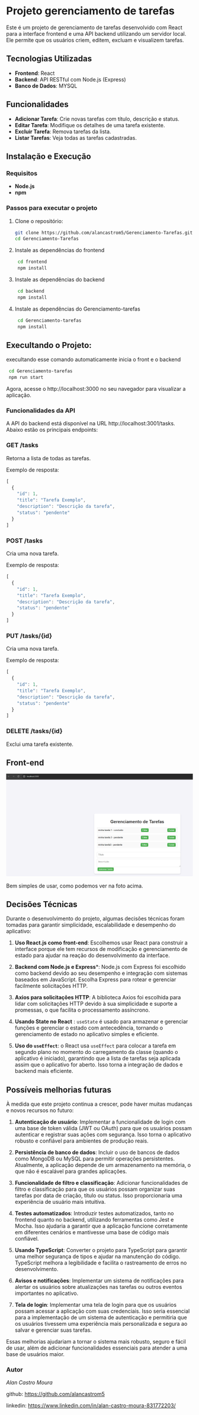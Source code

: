 # Projeto gerenciamento de tarefas

Este é um projeto de gerenciamento de tarefas desenvolvido com React para a interface frontend e uma API backend utilizando um servidor local. Ele permite que os usuários criem, editem, excluam e visualizem tarefas.

## Tecnologias Utilizadas

- **Frontend**: React
- **Backend**: API RESTful com Node.js (Express)
- **Banco de Dados**: MYSQL

## Funcionalidades

- **Adicionar Tarefa**: Crie novas tarefas com título, descrição e status.
- **Editar Tarefa**: Modifique os detalhes de uma tarefa existente.
- **Excluir Tarefa**: Remova tarefas da lista.
- **Listar Tarefas**: Veja todas as tarefas cadastradas.

## Instalação e Execução

### Requisitos

- **Node.js**
- **npm** 

### Passos para executar o projeto

1. Clone o repositório:
   ```bash
   git clone https://github.com/alancastrom5/Gerenciamento-Tarefas.git
   cd Gerenciamento-Tarefas
    ```

2. Instale as dependências do frontend
   ```bash
    cd frontend
    npm install
    ```
3. Instale as dependências do backend
   ```bash
    cd backend
    npm install
    ```
4. Instale as dependências do Gerenciamento-tarefas
   ```bash
    cd Gerenciamento-tarefas
    npm install
    ```
## Execultando o Projeto:
execultando esse comando automaticamente inicia o front e o backend
   ```bash
    cd Gerenciamento-tarefas
    npm run start
```

Agora, acesse o http://localhost:3000 no seu navegador para visualizar a aplicação.


### Funcionalidades da API

A API do backend está disponível na URL http://localhost:3001/tasks. Abaixo estão os principais endpoints:

### GET /tasks

Retorna a lista de todas as tarefas.

Exemplo de resposta:

```javascript
[
  {
    "id": 1,
    "title": "Tarefa Exemplo",
    "description": "Descrição da tarefa",
    "status": "pendente"
  }
]
```

### POST /tasks

 Cria uma nova tarefa.

Exemplo de resposta:

```javascript
[
  {
    "id": 1,
    "title": "Tarefa Exemplo",
    "description": "Descrição da tarefa",
    "status": "pendente"
  }
]
```

### PUT /tasks/{id}

 Cria uma nova tarefa.

Exemplo de resposta:

```javascript
[
  {
    "id": 1,
    "title": "Tarefa Exemplo",
    "description": "Descrição da tarefa",
    "status": "pendente"
  }
]
```

### DELETE /tasks/{id}
Exclui uma tarefa existente.


## Front-end

![alt text](image-2.png)

Bem simples de usar, como podemos ver na foto acima.


## Decisões Técnicas

Durante o desenvolvimento do projeto, algumas decisões técnicas foram tomadas para garantir simplicidade, escalabilidade e desempenho do aplicativo:

1. **Uso React.js como front-end**: Escolhemos usar React para construir a interface porque ele tem recursos de modificação e gerenciamento de estado para ajudar na reação do desenvolvimento da interface.

2. **Backend com Node.js e Express***: Node.js com Express foi escolhido como backend devido ao seu desempenho e integração com sistemas baseados em JavaScript. Escolha Express para rotear e gerenciar facilmente solicitações HTTP.

3. **Axios para solicitações HTTP**: A biblioteca Axios foi escolhida para lidar com solicitações HTTP devido à sua simplicidade e suporte a promessas, o que facilita o processamento assíncrono.

4. **Usando State no React** : `useState` é usado para armazenar e gerenciar funções e gerenciar o estado com antecedência, tornando o gerenciamento de estado no aplicativo simples e eficiente.

5. **Uso do `useEffect`**: o React usa `useEffect` para colocar a tarefa em segundo plano no momento do carregamento da classe (quando o aplicativo é iniciado), garantindo que a lista de tarefas seja aplicada assim que o aplicativo for aberto. Isso torna a integração de dados e backend mais eficiente.




## Possíveis melhorias futuras

À medida que este projeto continua a crescer, pode haver muitas mudanças e novos recursos no futuro:

1. **Autenticação de usuário**: Implementar a funcionalidade de login com uma base de token válida (JWT ou OAuth) para que os usuários possam autenticar e registrar suas ações com segurança. Isso torna o aplicativo robusto e confiável para ambientes de produção reais.

2. **Persistência de banco de dados**: Incluir o uso de bancos de dados como MongoDB ou MySQL para permitir operações persistentes. Atualmente, a aplicação depende de um armazenamento na memória, o que não é escalável para grandes aplicações.

3. **Funcionalidade de filtro e classificação**: Adicionar funcionalidades de filtro e classificação para que os usuários possam organizar suas tarefas por data de criação, título ou status. Isso proporcionaria uma experiência de usuário mais intuitiva.


4. **Testes automatizados**: Introduzir testes automatizados, tanto no frontend quanto no backend, utilizando ferramentas como Jest e Mocha. Isso ajudaria a garantir que a aplicação funcione corretamente em diferentes cenários e mantivesse uma base de código mais confiável.

5. **Usando TypeScript**: Converter o projeto para TypeScript para garantir uma melhor segurança de tipos e ajudar na manutenção do código. TypeScript melhora a legibilidade e facilita o rastreamento de erros no desenvolvimento.

6. **Avisos e notificações**: Implementar um sistema de notificações para alertar os usuários sobre atualizações nas tarefas ou outros eventos importantes no aplicativo.

6. **Tela de login**: Implementar uma tela de login para que os usuários possam acessar a aplicação com suas credenciais. Isso seria essencial para a implementação de um sistema de autenticação e permitiria que os usuários tivessem uma experiência mais personalizada e segura ao salvar e gerenciar suas tarefas.

Essas melhorias ajudariam a tornar o sistema mais robusto, seguro e fácil de usar, além de adicionar funcionalidades essenciais para atender a uma base de usuários maior.




### Autor

*Alan Castro Moura*

github: https://github.com/alancastrom5

linkedin: https://www.linkedin.com/in/alan-castro-moura-831772203/
